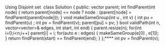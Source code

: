 Using Disjoint set
​
class Solution {
public:
vector<int> parent;
int findParent(int node) {
return parent[node] == node ? node : (parent[node] = findParent(parent[node]));
}
void makeSameGroup(int u , int v) {
int pu = findParent(u) ;
int pv = findParent(v);
parent[pu] = pv;
}
bool validPath(int n, vector<vector<int>>& edges, int start, int end) {
parent.resize(n);
for(int i=0;i<n;i++)
parent[i] = i;
for(auto e : edges) {
makeSameGroup(e[0] , e[1]);
}
return findParent(start) == findParent(end);
}
};****
int pv = findParent(v);